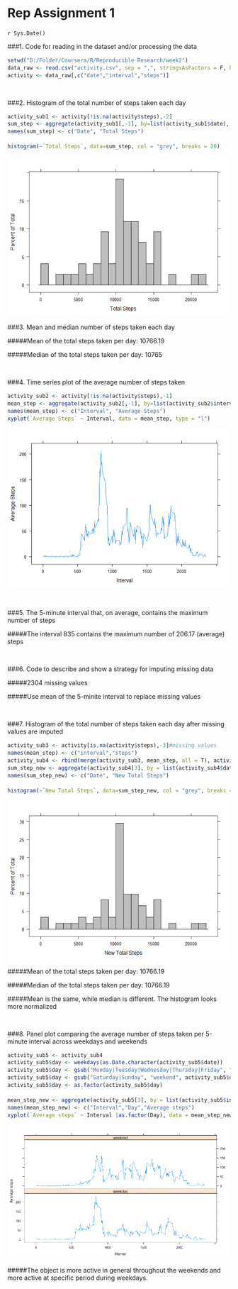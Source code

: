 # Rep Assignment 1
`r Sys.Date()`  



###1. Code for reading in the dataset and/or processing the data

```r
setwd("D:/Folder/Coursera/R/Reproducible Research/week2")
data_raw <- read.csv("activity.csv", sep = ",", stringsAsFactors = F, header = T)
activity <- data_raw[,c("date","interval","steps")]
```

<br>

###2. Histogram of the total number of steps taken each day

```r
activity_sub1 <- activity[!is.na(activity$steps),-2]
sum_step <- aggregate(activity_sub1[,-1], by=list(activity_sub1$date), FUN = 'sum')
names(sum_step) <- c("Date", "Total Steps")

histogram(~`Total Steps`, data=sum_step, col = "grey", breaks = 20)
```

![](https://github.com/bitaolc/RepData_PeerAssessment1/blob/master/PA1_template_files/unnamed-chunk-1-1.png)<!-- -->
<br>

###3. Mean and median number of steps taken each day

#####Mean of the total steps taken per day: 10766.19

#####Median of the total steps taken per day: 10765

<br>

###4. Time series plot of the average number of steps taken

```r
activity_sub2 <- activity[!is.na(activity$steps),-1]
mean_step <- aggregate(activity_sub2[,-1], by=list(activity_sub2$interval), FUN = 'mean')
names(mean_step) <- c("Interval", "Average Steps")
xyplot(`Average Steps` ~ Interval, data = mean_step, type = "l")
```

![](https://github.com/bitaolc/RepData_PeerAssessment1/blob/master/PA1_template_files/unnamed-chunk-2-1.png)<!-- -->

<br>

###5. The 5-minute interval that, on average, contains the maximum number of steps

#####The interval 835 contains the maximum number of 206.17 (average) steps

<br>

###6. Code to describe and show a strategy for imputing missing data

#####2304 missing values

#####Use mean of the 5-minite interval to replace missing values

<br>

###7. Histogram of the total number of steps taken each day after missing values are imputed

```r
activity_sub3 <- activity[is.na(activity$steps),-3]#missing values
names(mean_step) <- c("interval","steps")
activity_sub4 <- rbind(merge(activity_sub3, mean_step, all = T), activity[!is.na(activity$steps),])#replace missing value with interval mean and combine with non-missing values
sum_step_new <- aggregate(activity_sub4[3], by = list(activity_sub4$date), FUN = "sum")
names(sum_step_new) <- c("Date", "New Total Steps")

histogram(~`New Total Steps`, data=sum_step_new, col = "grey", breaks = 20)
```

![](https://github.com/bitaolc/RepData_PeerAssessment1/blob/master/PA1_template_files/unnamed-chunk-3-1.png)<!-- -->
<br>

#####Mean of the total steps taken per day: 10766.19

#####Median of the total steps taken per day: 10766.19

#####Mean is the same, while median is different. The histogram looks more normalized

<br>

###8. Panel plot comparing the average number of steps taken per 5-minute interval across weekdays and weekends

```r
activity_sub5 <- activity_sub4
activity_sub5$day <- weekdays(as.Date.character(activity_sub5$date))
activity_sub5$day <- gsub("Monday|Tuesday|Wednesday|Thursday|Friday", "weekday", activity_sub5$day)
activity_sub5$day <- gsub("Saturday|Sunday", "weekend", activity_sub5$day)
activity_sub5$day <- as.factor(activity_sub5$day)

mean_step_new <- aggregate(activity_sub5[3], by = list(activity_sub5$interval, activity_sub5$day), FUN = "mean")
names(mean_step_new) <- c("Interval","Day","Average steps")
xyplot(`Average steps` ~ Interval |as.factor(Day), data = mean_step_new, type = "l", layout=c(1,NA))
```

![](https://github.com/bitaolc/RepData_PeerAssessment1/blob/master/PA1_template_files/unnamed-chunk-4-1.png)<!-- -->

#####The object is more active in general throughout the weekends and more active at specific period during weekdays.

